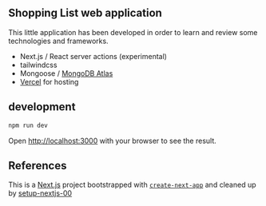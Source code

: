 ## Shopping List web application

This little application has been developed in order to learn and review some technologies and frameworks.

- Next.js / React server actions (experimental)
- tailwindcss
- Mongoose / [MongoDB Atlas](https://www.mongodb.com)
- [Vercel](https://vercel.com) for hosting

## development

```bash
npm run dev
```

Open [http://localhost:3000](http://localhost:3000) with your browser to see the result.

## References

This is a [Next.js](https://nextjs.org/) project bootstrapped with [`create-next-app`](https://github.com/vercel/next.js/tree/canary/packages/create-next-app) and cleaned up by [setup-nextjs-00]()
